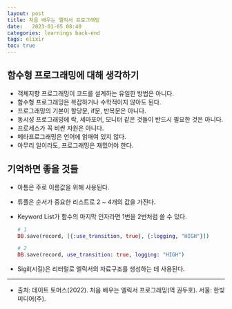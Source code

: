 ```yaml
---
layout: post
title: 처음 배우는 엘릭서 프로그래밍
date:   2023-01-05 08:40
categories: learnings back-end
tags: elixir
toc: true
---
```


## 함수형 프로그래밍에 대해 생각하기

- 객체지향 프로그래밍이 코드를 설계하는 유일한 방법은 아니다.
- 함수형 프로그래밍은 복잡하거나 수학적이지 않아도 된다.
- 프로그래밍의 기본이 할당문, if문, 반복문은 아니다.
- 동시성 프로그래밍에 락, 세마포어, 모니터 같은 것들이 반드시 필요한 것은 아니다.
- 프로세스가 꼭 비싼 자원은 아니다.
- 메타프로그래밍은 언어에 얽매여 있지 않다.
- 아무리 일이라도, 프로그래밍은 재밌어야 한다.

## 기억하면 좋을 것들

- 아톰은 주로 이름값을 위해 사용된다.
- 튜플은 순서가 중요한 리스트로 2 ~ 4개의 값을 가진다.
- Keyword List가 함수의 마지막 인자라면 1번을 2번처럼 쓸 수 있다.
  ``` elixir
  # 1
  DB.save(record, [{:use_transition, true}, {:logging, "HIGH"}])
  ```
  
  ``` elixir
  # 2
  DB.save(record, use_transition: true, logging: "HIGH")
  ```
- Sigil(시길)은 리터럴로 엘릭서의 자료구조를 생성하는 데 사용된다.
  


---
- 출처: 데이트 토머스(2022). 처음 배우는 엘릭서 프로그래밍(역 권두호). 서울: 한빛미디어(주).

